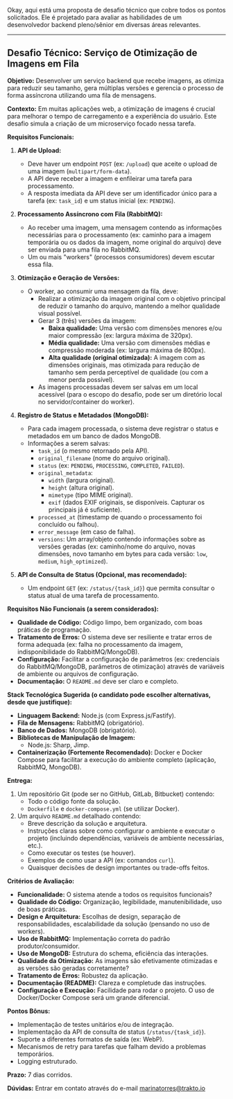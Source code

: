 Okay, aqui está uma proposta de desafio técnico que cobre todos os pontos solicitados. Ele é projetado para avaliar as habilidades de um desenvolvedor backend pleno/sênior em diversas áreas relevantes.

---

## Desafio Técnico: Serviço de Otimização de Imagens em Fila

**Objetivo:**
Desenvolver um serviço backend que recebe imagens, as otimiza para reduzir seu tamanho, gera múltiplas versões e gerencia o processo de forma assíncrona utilizando uma fila de mensagens.

**Contexto:**
Em muitas aplicações web, a otimização de imagens é crucial para melhorar o tempo de carregamento e a experiência do usuário. Este desafio simula a criação de um microserviço focado nessa tarefa.

**Requisitos Funcionais:**

1.  **API de Upload:**
    *   Deve haver um endpoint `POST` (ex: `/upload`) que aceite o upload de uma imagem (`multipart/form-data`).
    *   A API deve receber a imagem e enfileirar uma tarefa para processamento.
    *   A resposta imediata da API deve ser um identificador único para a tarefa (ex: `task_id`) e um status inicial (ex: `PENDING`).

2.  **Processamento Assíncrono com Fila (RabbitMQ):**
    *   Ao receber uma imagem, uma mensagem contendo as informações necessárias para o processamento (ex: caminho para a imagem temporária ou os dados da imagem, nome original do arquivo) deve ser enviada para uma fila no RabbitMQ.
    *   Um ou mais "workers" (processos consumidores) devem escutar essa fila.

3.  **Otimização e Geração de Versões:**
    *   O worker, ao consumir uma mensagem da fila, deve:
        *   Realizar a otimização da imagem original com o objetivo principal de reduzir o tamanho do arquivo, mantendo a melhor qualidade visual possível.
        *   Gerar 3 (três) versões da imagem:
            *   **Baixa qualidade:** Uma versão com dimensões menores e/ou maior compressão (ex: largura máxima de 320px).
            *   **Média qualidade:** Uma versão com dimensões médias e compressão moderada (ex: largura máxima de 800px).
            *   **Alta qualidade (original otimizada):** A imagem com as dimensões originais, mas otimizada para redução de tamanho sem perda perceptível de qualidade (ou com a menor perda possível).
        *   As imagens processadas devem ser salvas em um local acessível (para o escopo do desafio, pode ser um diretório local no servidor/container do worker).

4.  **Registro de Status e Metadados (MongoDB):**
    *   Para cada imagem processada, o sistema deve registrar o status e metadados em um banco de dados MongoDB.
    *   Informações a serem salvas:
        *   `task_id` (o mesmo retornado pela API).
        *   `original_filename` (nome do arquivo original).
        *   `status` (ex: `PENDING`, `PROCESSING`, `COMPLETED`, `FAILED`).
        *   `original_metadata`:
            *   `width` (largura original).
            *   `height` (altura original).
            *   `mimetype` (tipo MIME original).
            *   `exif` (dados EXIF originais, se disponíveis. Capturar os principais já é suficiente).
        *   `processed_at` (timestamp de quando o processamento foi concluído ou falhou).
        *   `error_message` (em caso de falha).
        *   `versions`: Um array/objeto contendo informações sobre as versões geradas (ex: caminho/nome do arquivo, novas dimensões, novo tamanho em bytes para cada versão: `low`, `medium`, `high_optimized`).

5.  **API de Consulta de Status (Opcional, mas recomendado):**
    *   Um endpoint `GET` (ex: `/status/{task_id}`) que permita consultar o status atual de uma tarefa de processamento.

**Requisitos Não Funcionais (a serem considerados):**

*   **Qualidade de Código:** Código limpo, bem organizado, com boas práticas de programação.
*   **Tratamento de Erros:** O sistema deve ser resiliente e tratar erros de forma adequada (ex: falha no processamento da imagem, indisponibilidade do RabbitMQ/MongoDB).
*   **Configuração:** Facilitar a configuração de parâmetros (ex: credenciais do RabbitMQ/MongoDB, parâmetros de otimização) através de variáveis de ambiente ou arquivos de configuração.
*   **Documentação:** O `README.md` deve ser claro e completo.

**Stack Tecnológica Sugerida (o candidato pode escolher alternativas, desde que justifique):**

*   **Linguagem Backend:** Node.js (com Express.js/Fastify).
*   **Fila de Mensagens:** RabbitMQ (obrigatório).
*   **Banco de Dados:** MongoDB (obrigatório).
*   **Bibliotecas de Manipulação de Imagem:**
    *   Node.js: Sharp, Jimp.
*   **Containerização (Fortemente Recomendado):** Docker e Docker Compose para facilitar a execução do ambiente completo (aplicação, RabbitMQ, MongoDB).

**Entrega:**

1.  Um repositório Git (pode ser no GitHub, GitLab, Bitbucket) contendo:
    *   Todo o código fonte da solução.
    *   `Dockerfile` e `docker-compose.yml` (se utilizar Docker).
2.  Um arquivo `README.md` detalhado contendo:
    *   Breve descrição da solução e arquitetura.
    *   Instruções claras sobre como configurar o ambiente e executar o projeto (incluindo dependências, variáveis de ambiente necessárias, etc.).
    *   Como executar os testes (se houver).
    *   Exemplos de como usar a API (ex: comandos `curl`).
    *   Quaisquer decisões de design importantes ou trade-offs feitos.

**Critérios de Avaliação:**

*   **Funcionalidade:** O sistema atende a todos os requisitos funcionais?
*   **Qualidade do Código:** Organização, legibilidade, manutenibilidade, uso de boas práticas.
*   **Design e Arquitetura:** Escolhas de design, separação de responsabilidades, escalabilidade da solução (pensando no uso de workers).
*   **Uso de RabbitMQ:** Implementação correta do padrão produtor/consumidor.
*   **Uso de MongoDB:** Estrutura do schema, eficiência das interações.
*   **Qualidade da Otimização:** As imagens são efetivamente otimizadas e as versões são geradas corretamente?
*   **Tratamento de Erros:** Robustez da aplicação.
*   **Documentação (README):** Clareza e completude das instruções.
*   **Configuração e Execução:** Facilidade para rodar o projeto. O uso de Docker/Docker Compose será um grande diferencial.

**Pontos Bônus:**

*   Implementação de testes unitários e/ou de integração.
*   Implementação da API de consulta de status (`/status/{task_id}`).
*   Suporte a diferentes formatos de saída (ex: WebP).
*   Mecanismos de retry para tarefas que falham devido a problemas temporários.
*   Logging estruturado.

**Prazo:**
7 dias corridos.

**Dúvidas:**
Entrar em contato através do e-mail marinatorres@trakto.io
